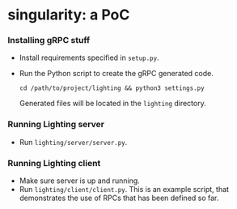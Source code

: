 # singularity: a PoC

### Installing gRPC stuff
* Install requirements specified in `setup.py`.

* Run the Python script to create the gRPC generated code.

    ```
    cd /path/to/project/lighting && python3 settings.py
    ```
    
  Generated files will be located in the `lighting` directory.
  
### Running Lighting server
* Run `lighting/server/server.py`.

### Running Lighting client
* Make sure server is up and running.
* Run `lighting/client/client.py`. This is an example script, that demonstrates the use of RPCs that has been defined so far.
